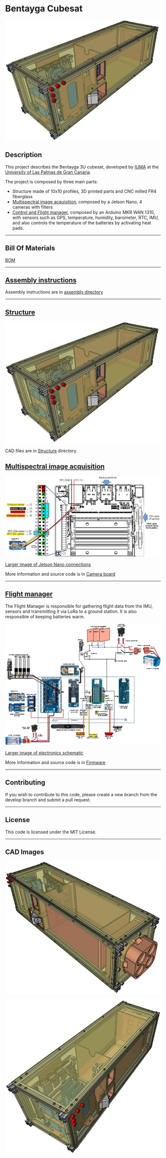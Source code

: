 # Bentayga Cubesat

![Bentayga Cubesat](./imgs/cubesat_full_persp_back_sm.jpg)

## Description

This project describes the Bentayga 3U cubesat, developed by [IUMA](https://www.iuma.ulpgc.es/) at the [University of Las Palmas de Gran Canaria](https://www.ulpgc.es/).

The project is composed by three main parts:

- Structure made of 10x10 profiles, 3D printed parts and CNC milled FR4 fiberglass
- [Multispectral image acquisition](#multispectral-image-acquisition), composed by a Jetson Nano, 4 cameras with filters
- [Control and Flight manager](#flight-manager), composed by an Arduino MKR WAN 1310, with sensors such as GPS, temperature, humidity, barometer, RTC, IMU, and also controls the temperature of the batteries by activating heat pads.

---

## Bill Of Materials

[BOM](./bom_bentayga_cubesat.ods)


---

## [Assembly instructions](./assembly)

Assembly instructions are in [assembly directory](./assembly)


---

## [Structure](./cad)

![Bentayga Cubesat](./imgs/cubesat_full_persp_back_sm.jpg)

CAD files are in [Structure](./cad) directory.


## [Multispectral image acquisition](./CameraBoard)

![Jetson Nano connections](./imgs/jetson_schematic_sm.jpg)

[Larger image of Jetson Nano connections](./imgs/jetson_schematic.jpg)

More information and source code is in [Camera board](./CameraBoard)

---

## [Flight manager](./Firmware)

The Flight Manager is responsible for gathering flight data from the IMU, sensors and transmitting it via LoRa to a ground station. It is also responsible of keeping batteries warm.

![Flight manager](./imgs/cubesat_schematic_sm.jpg)

[Larger image of electronics schematic](./imgs/cubesat_schematic.jpg)


More information and source code is in [Firmware](./Firmware)


---

## Contributing

If you wish to contribute to this code, please create a new branch from the develop branch and submit a pull request. 

---

## License

This code is licensed under the MIT License.

---

## CAD Images

![Bentayga Cubesat front](./imgs/cubesat_full_persp.png)

![Bentayga Cubesat back front](./imgs/cubesat_full_persp_back_top.png)



